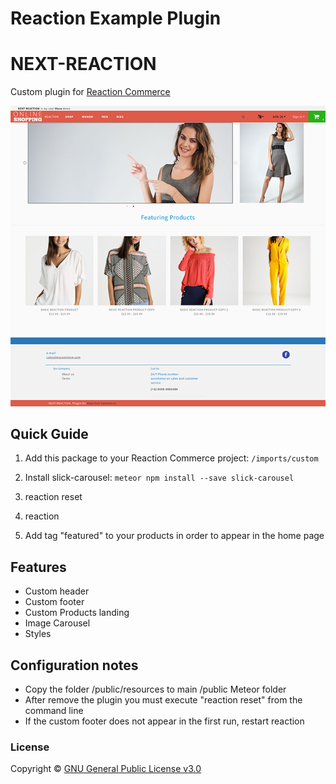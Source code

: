 # Reaction Example Plugin

# NEXT-REACTION

Custom plugin for [Reaction Commerce](https://reactioncommerce.com) 

![alt text](https://raw.githubusercontent.com/carlos-olivera/Next-Reaction/master/public/resources/screencapture.png)

## Quick Guide

1. Add this package to your Reaction Commerce project: `/imports/custom`

2. Install slick-carousel: `meteor npm install --save slick-carousel`

3. reaction reset

4. reaction

5. Add tag "featured" to your products in order to appear in the home page


## Features

-   Custom header
-   Custom footer
-   Custom Products landing
-   Image Carousel
-   Styles


## Configuration notes

- Copy the folder /public/resources to main /public Meteor folder
- After remove the plugin you must execute "reaction reset" from the command line
- If the custom footer does not appear in the first run, restart reaction


### License

Copyright © [GNU General Public License v3.0](./LICENSE.md)







